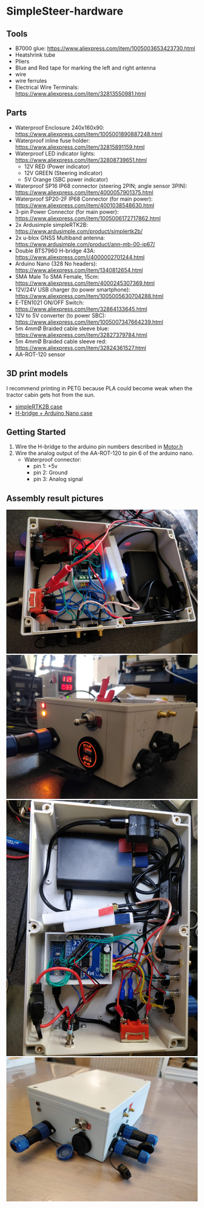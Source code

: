 # SimpleSteer-hardware

## Tools
- B7000  glue: https://www.aliexpress.com/item/1005003653423730.html
- Heatshrink tube
- Pliers
- Blue and Red tape for marking the left and right antenna
- wire
- wire ferrules
- Electrical Wire Terminals: https://www.aliexpress.com/item/32813550981.html

## Parts
- Waterproof Enclosure 240x160x90: https://www.aliexpress.com/item/1005001890887248.html
- Waterproof inline fuse holder: https://www.aliexpress.com/item/32815891159.html
- Waterproof LED indicator lights: https://www.aliexpress.com/item/32808739651.html
    - 12V RED (Power indicator)
    - 12V GREEN (Steering indicator)
    - 5V Orange (SBC power indicator)
- Waterproof SP16 IP68 connector (steering 2PIN; angle sensor 3PIN): https://www.aliexpress.com/item/4000057901375.html
- Waterproof SP20-2F IP68 Connector (for main power): https://www.aliexpress.com/item/4001038548630.html
- 3-pin Power Connector (for main power): https://www.aliexpress.com/item/1005006172717862.html
- 2x Ardusimple simpleRTK2B:  https://www.ardusimple.com/product/simplertk2b/
- 2x u-blox GNSS Multiband antenna: https://www.ardusimple.com/product/ann-mb-00-ip67/
- Double BTS7960 H-bridge 43A: https://www.aliexpress.com/i/4000002701244.html
- Arduino Nano (328 No headers): https://www.aliexpress.com/item/1340812654.html
- SMA Male To SMA Female, 15cm: https://www.aliexpress.com/item/4000245307369.html
- 12V/24V USB charger (to power smartphone): https://www.aliexpress.com/item/1005005630704288.html
- E-TEN1021 ON/OFF Switch: https://www.aliexpress.com/item/32864133645.html
- 12V to 5V converter (to power SBC): https://www.aliexpress.com/item/1005007347664239.html
- 5m 4mmØ Braided cable sleeve blue: https://www.aliexpress.com/item/32827379784.html
- 5m 4mmØ Braided cable sleeve red: https://www.aliexpress.com/item/32824361527.html
- AA-ROT-120 sensor
## 3D print models
I recommend printing in PETG because PLA could become weak when the tractor cabin gets hot from the sun.
- [simpleRTK2B case](https://cad.onshape.com/documents/1462f832841c4706ac87ddbb/w/64ea86a71f18d172a5a19b36/e/8c6e0eea0ad177bdd25b1dd9?renderMode=0&uiState=66c9dbd2cae3851e3285f41c)
- [H-bridge + Arduino Nano case](https://cad.onshape.com/documents/1d4c39f33f5e81c853d12b12/w/6c4abd4b7e31bb9e0e3ae571/e/211b35d816884b6e6e3b05e2?renderMode=0&uiState=66c9dc0a9c88a80726002817)


## Getting Started
1) Wire the H-bridge to the arduino pin numbers described in [Motor.h](lib/Motor/Motor.h)
1) Wire the analog output of the AA-ROT-120 to pin 6 of the arduino nano. 
    - Waterproof connector:
        - pin 1: +5v
        - pin 2: Ground
        - pin 3: Analog signal
## Assembly result pictures
![Enclosure from top2](img/enclosure-top2.jpg)
![Enclosure from side](img/enclosure-side.jpg)
![Enclosure from top](img/enclosure-top.jpg)
![Enclosure finished](img/enclosure-finished.jpg)